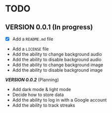 # TODO

## VERSION 0.0.1 (In progress)
- [x] Add a `README.md` file
- Add a `LICENSE` file
- Add the ability to change background audio
- Add the ability to disable background audio
- Add the ability to change background image
- Add the ability to disable background image


***VERSION 0.0.2*** (Planning)
- Add dark mode & light mode
-  Decide how to store data
- Add the ability to log in with a Google account
- Add the ability to track streaks
